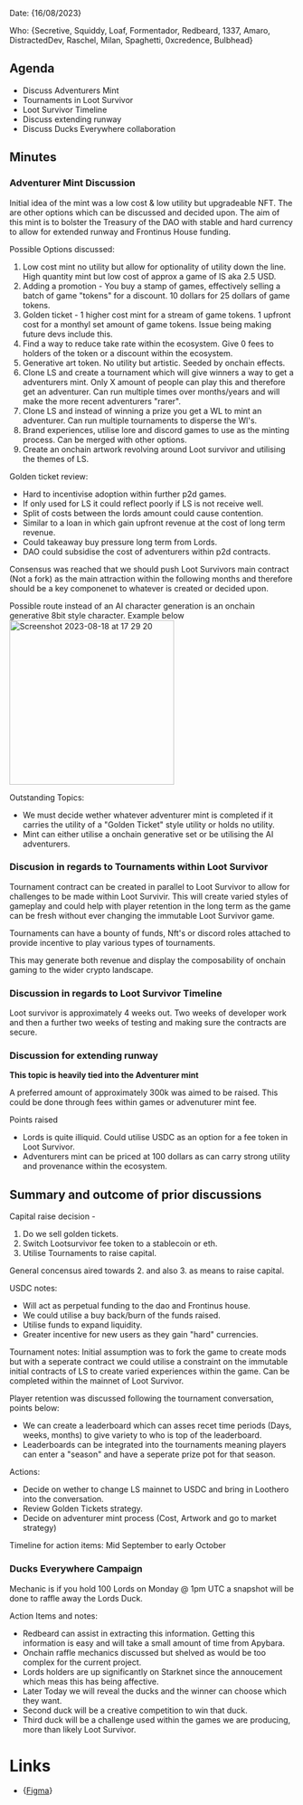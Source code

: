Date: {16/08/2023}

Who: {Secretive, Squiddy, Loaf, Formentador, Redbeard, 1337, Amaro, DistractedDev, Raschel, Milan, Spaghetti, 0xcredence, Bulbhead}

## Agenda
- Discuss Adventurers Mint
- Tournaments in Loot Survivor
- Loot Survivor Timeline
- Discuss extending runway
- Discuss Ducks Everywhere collaboration
  
## Minutes

### Adventurer Mint Discussion
Initial idea of the mint was a low cost & low utility but upgradeable NFT. The are other options which can be discussed and decided upon. The aim of this mint is to bolster the Treasury of the DAO with stable and hard currency to allow for extended runway and Frontinus House funding.

Possible Options discussed:
1. Low cost mint no utility but allow for optionality of utility down the line. High quantity mint but low cost of approx a game of lS aka 2.5 USD.
2. Adding a promotion - You buy a stamp of games, effectively selling a batch of game "tokens" for a discount. 10 dollars for 25 dollars of game tokens. 
3. Golden ticket - 1 higher cost mint for a stream of game tokens. 1 upfront cost for a monthyl set amount of game tokens. Issue being making future devs include this.
4. Find a way to reduce take rate within the ecosystem. Give 0 fees to holders of the token or a discount within the ecosystem.
5. Generative art token. No utility but artistic. Seeded by onchain effects.
6. Clone LS and create a tournament which will give winners a way to get a adventurers mint. Only X amount of people can play this and therefore get an adventurer. Can run multiple times over months/years and will make the more recent adventurers "rarer".
7. Clone LS and instead of winning a prize you get a WL to mint an adventurer. Can run multiple tournaments to disperse the Wl's.
8. Brand experiences, utilise lore and discord games to use as the minting process. Can be merged with other options.
9. Create an onchain artwork revolving around Loot survivor and utilising the themes of LS.

Golden ticket review:
- Hard to incentivise adoption within further p2d games.
- If only used for LS it could reflect poorly if LS is not receive well.
- Split of costs between the lords amount could cause contention.
- Similar to a loan in which gain upfront revenue at the cost of long term revenue.
- Could takeaway buy pressure long term from Lords.
- DAO could subsidise the cost of adventurers within p2d contracts.

Consensus was reached that we should push Loot Survivors main contract (Not a fork) as the main attraction within the following months and therefore should be a key componenet to whatever is created or decided upon. 

Possible route instead of an AI character generation is an onchain generative 8bit style character. Example below <img width="291" alt="Screenshot 2023-08-18 at 17 29 20" src="https://github.com/Calcutatator/bibliotheca-minutes/assets/114863662/815215a6-b932-4ffb-a03f-c148e1d83819">

Outstanding Topics:
- We must decide wether whatever adventurer mint is completed if it carries the utility of a "Golden Ticket" style utility or holds no utility.
- Mint can either utilise a onchain generative set or be utilising the AI adventurers.

### Discusion in regards to Tournaments within Loot Survivor
Tournament contract can be created in parallel to Loot Survivor to allow for challenges to be made within Loot Survivir. This will create varied styles of gameplay and could help with player retention in the long term as the game can be fresh without ever changing the immutable Loot Survivor game.

Tournaments can have a bounty of funds, Nft's or discord roles attached to provide incentive to play various types of tournaments. 

This may generate both revenue and display the composability of onchain gaming to the wider crypto landscape.

### Discussion in regards to Loot Survivor Timeline

Loot survivor is approximately 4 weeks out. Two weeks of developer work and then a further two weeks of testing and making sure the contracts are secure.

### Discussion for extending runway
**This topic is heavily tied into the Adventurer mint**

A preferred amount of approximately 300k was aimed to be raised. This could be done through fees within games or advenuturer mint fee.

Points raised
- Lords is quite illiquid. Could utilise USDC as an option for a fee token in Loot Survivor.
- Adventurers mint can be priced at 100 dollars as can carry strong utility and provenance within the ecosystem.

## Summary and outcome of prior discussions
Capital raise decision -
1. Do we sell golden tickets.
2. Switch Lootsurvivor fee token to a stablecoin or eth.
3. Utilise Tournaments to raise capital.

General concensus aired towards 2. and also 3. as means to raise capital.

USDC notes:
- Will act as perpetual funding to the dao and Frontinus house.
- We could utilise a buy back/burn of the funds raised.
- Utilise funds to expand liquidity.
- Greater incentive for new users as they gain "hard" currencies.

Tournament notes:
Initial assumption was to fork the game to create mods but with a seperate contract we could utilise a constraint on the immutable initial contracts of LS to create varied experiences within the game. Can be completed within the mainnet of Loot Survivor.

Player retention was discussed following the tournament conversation, points below:
- We can create a leaderboard which can asses recet time periods (Days, weeks, months) to give variety to who is top of the leaderboard.
- Leaderboards can be integrated into the tournaments meaning players can enter a "season" and have a seperate prize pot for that season.

Actions:
- Decide on wether to change LS mainnet to USDC and bring in Loothero into the conversation.
- Review Golden Tickets strategy.
- Decide on adventurer mint process (Cost, Artwork and go to market strategy)

Timeline for action items:
Mid September to early October

### Ducks Everywhere Campaign
Mechanic is if you hold 100 Lords on Monday @ 1pm UTC a snapshot will be done to raffle away the Lords Duck.

Action Items and notes:
- Redbeard can assist in extracting this information. Getting this information is easy and will take a small amount of time from Apybara.
- Onchain raffle mechanics discussed but shelved as would be too complex for the current project.
- Lords holders are up significantly on Starknet since the annoucement which meas this has being affective.
- Later Today we will reveal the ducks and the winner can choose which they want.
- Second duck will be a creative competition to win that duck.
- Third duck will be a challenge used within the games we are producing, more than likely Loot Survivor.

# Links

-   {[Figma](https://www.figma.com/file/2IPm5weOEc0laaGX8SHBw3/Realms-Brand-%26-Design-Update-Brainstorm?type=whiteboard&node-id=0-1&t=XXojG4iiu5y9QNxh-0)}

